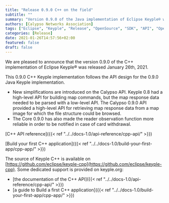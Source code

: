 ```yaml
---
title: "Release 0.9.0 C++ on the field"
subtitle: ""
summary: "Version 0.9.0 of the Java implementation of Eclipse Keyple® was released January 26, 2021."
authors: [Calypso Networks Association]
tags: ["Eclipse", "Keyple", "Release", "OpenSource", "SDK", "API", "OpenSolutions", "Ticketing", "MaaS", "CNA"]
categories: [Release]
date: 2021-01-26T14:57:56+02:00
featured: false
draft: false
---
```


We are pleased to announce that the version 0.9.0 of the C++ implementation of Eclipse Keyple® was released January 26th, 2021.

This 0.9.0 C++ Keyple implementation follows the API design for the 0.9.0 Java Keyple implementation.
 - New simplifications are introduced on the Calypso API. Keyple 0.8 had a high-level API for building map commands, but the map response data needed to be parsed with a low-level API. The Calypso 0.9.0 API provided a high-level API for retrieving map response data from a map image for which the file structure could be browsed.
 - The Core 0.9.0 has also made the reader observation function more reliable in order to be notified in case of card withdrawal.  

[C++ API reference]({{< ref "../../docs-1.0/api-reference/cpp-api/" >}})

[Build your first C++ application]({{< ref "../../docs-1.0/build-your-first-app/cpp-app/" >}})


The source of Keyple C++ is available on [https://github.com/eclipse/keyple-cpp](https://github.com/eclipse/keyple-cpp).
Some dedicated support is provided on keyple.org:
 - [the documentation of the C++ API]({{< ref "../../docs-1.0/api-reference/cpp-api/" >}})
 - [a guide to Build a first C++ application]({{< ref "../../docs-1.0/build-your-first-app/cpp-app/" >}})
